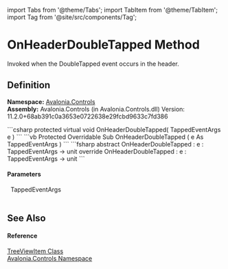 import Tabs from '@theme/Tabs'; 
import TabItem from '@theme/TabItem'; 
import Tag from '@site/src/components/Tag'; 

# OnHeaderDoubleTapped Method


Invoked when the DoubleTapped event occurs in the header.



## Definition
**Namespace:** <a href="N_Avalonia_Controls">Avalonia.Controls</a>  
**Assembly:** Avalonia.Controls (in Avalonia.Controls.dll) Version: 11.2.0+68ab391c0a3653e0722638e29fcbd9633c7fd386

<Tabs groupId="api-code-preview">
<TabItem value="csharp" label="C#">
```csharp
protected virtual void OnHeaderDoubleTapped(
	TappedEventArgs e
)
```
</TabItem>
<TabItem value="vb" label="VB">
```vb
Protected Overridable Sub OnHeaderDoubleTapped ( 
	e As TappedEventArgs
)
```
</TabItem>
<TabItem value="fsharp" label="F#">
```fsharp
abstract OnHeaderDoubleTapped : 
        e : TappedEventArgs -> unit 
override OnHeaderDoubleTapped : 
        e : TappedEventArgs -> unit 
```
</TabItem>
</Tabs>



#### Parameters
<dl><dt>  TappedEventArgs</dt><dd> </dd></dl>

## See Also


#### Reference
<a href="T_Avalonia_Controls_TreeViewItem">TreeViewItem Class</a>  
<a href="N_Avalonia_Controls">Avalonia.Controls Namespace</a>  
